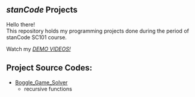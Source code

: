 ## *stanCode* Projects
Hello there!\
This repository holds my programming projects done during the period of stanCode SC101 course.

Watch my *[DEMO VIDEOS!](https://drive.google.com/drive/folders/1Gi3bn9qPW_gR0ISyGzVPLd5Bztdvd7rF?fbclid=IwAR36BW3v_bHn-Idsh-0_ROSWLwrXOzoervZId25OOzH2LX4b6FCGDfULdDg)*

## Project Source Codes:
* [Boggle_Game_Solver](https://github.com/hantsai18/mycode/blob/3f0227fa2dc8db7b97608560e758a50f9b5beb19/boggle_game_solver/boggle.py)
  * recursive functions
